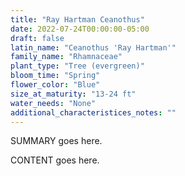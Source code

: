 ```yaml
---
title: "Ray Hartman Ceanothus"
date: 2022-07-24T00:00:00-05:00
draft: false
latin_name: "Ceanothus 'Ray Hartman'"
family_name: "Rhamnaceae"
plant_type: "Tree (evergreen)"
bloom_time: "Spring"
flower_color: "Blue"
size_at_maturity: "13-24 ft"
water_needs: "None"
additional_characteristices_notes: ""
---
```


SUMMARY goes here.

<!--more-->

CONTENT goes here.